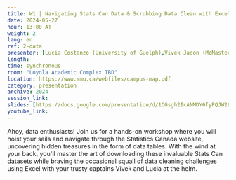 ```yaml
---
title: W1 | Navigating Stats Can Data & Scrubbing Data Clean with Excel Workshop
date: 2024-05-27
hour: 13:00 AT
weight: 2
lang: en
ref: 2-data
presenter: [Lucia Costanzo (University of Guelph),Vivek Jadon (McMaster University)]
length:
time: synchronous
room: "Loyola Academic Complex TBD"
location: https://www.smu.ca/webfiles/campus-map.pdf
category: presentation
archive: 2024
session_link:
slides: [https://docs.google.com/presentation/d/1CGsgh2IcANMDY6fyPQJW2LGePSf_3q1m/edit?usp=sharing&ouid=109853946981534204449&rtpof=true&sd=true,https://docs.google.com/spreadsheets/d/1t1_jIV7a_7DbUXOrZCsJEU-DqzQNeaor/edit?usp=share_link&ouid=109853946981534204449&rtpof=true&sd=true,https://docs.google.com/document/d/1Iyb6DXHO2hUg6ZLc3lrh-GQJNxdI_Nbd/edit?usp=share_link&ouid=109853946981534204449&rtpof=true&sd=true]
youtube_link:
---
```


Ahoy, data enthusiasts! Join us for a hands-on workshop where you will hoist your sails and navigate through the Statistics Canada website, uncovering hidden treasures in the form of data tables. <!--more-->With the wind at your back, you'll master the art of downloading these invaluable Stats Can datasets while braving the occasional squall of data cleaning challenges using Excel with your trusty captains Vivek and Lucia at the helm.

